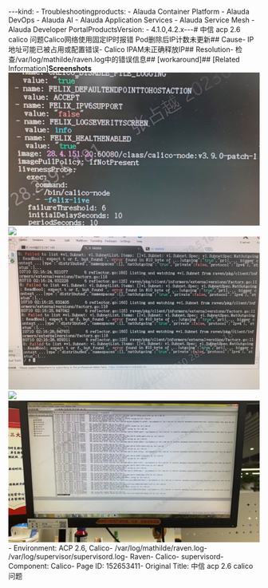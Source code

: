---kind:   - Troubleshootingproducts:    - Alauda Container Platform   - Alauda DevOps   - Alauda AI   - Alauda Application Services   - Alauda Service Mesh   - Alauda Developer PortalProductsVersion:   - 4.1.0,4.2.x---<!-- A type of document that involves encountering a fault, diag...it, performing root cause analysis, and providing solutions. --># 中信 acp 2.6 calico 问题Calico网络使用固定IP时报错 Pod删除后IP计数未更新## Cause- IP地址可能已被占用或配置错误- Calico IPAM未正确释放IP## Resolution- 检查/var/log/mathilde/raven.log中的错误信息## [workaround]## [Related Information]**Screenshots**![](assets/zhong-xin-acp-2-6-calico-wen-ti/image2023-7-14_9-48-50.png)![](https://jira.alauda.cn/secure/attachment/150430/150430_image-2023-07-08-21-35-06-124.png)![](assets/zhong-xin-acp-2-6-calico-wen-ti/image2023-7-14_9-50-1.png)![](assets/zhong-xin-acp-2-6-calico-wen-ti/image2023-7-14_9-50-39.png)![](assets/zhong-xin-acp-2-6-calico-wen-ti/image2023-7-14_9-53-50.png)- Environment: ACP 2.6, Calico- /var/log/mathilde/raven.log- /var/log/supervisor/supervisord.log- Raven- Calico- supervisord- Component: Calico- Page ID: 152653411- Original Title: 中信 acp 2.6 calico 问题